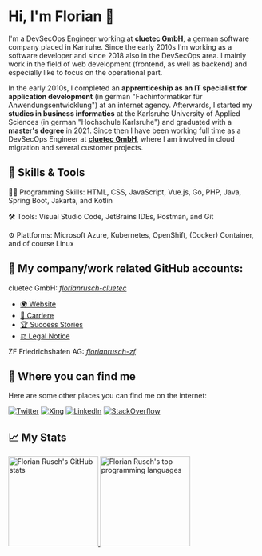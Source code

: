 <!-- <div align="center"> -->

# Hi, I'm Florian 👋

I'm a DevSecOps Engineer working at [**cluetec GmbH**](https://cluetec.de), a german software company placed in Karlruhe. Since the early 2010s I'm working as a software developer and since 2018 also in the DevSecOps area. I mainly work in the field of web development (frontend, as well as backend) and especially like to focus on the operational part.

In the early 2010s, I completed an **apprenticeship as an IT specialist for application development** (in german "Fachinformatiker für Anwendungsentwicklung") at an internet agency. Afterwards, I started my **studies in business informatics** at the Karlsruhe University of Applied Sciences (in german "Hochschule Karlsruhe") and graduated with a **master's degree** in 2021. Since then I have been working full time as a DevSecOps Engineer at [**cluetec GmbH**](https://cluetec.de), where I am involved in cloud migration and several customer projects.

## 🦄 Skills & Tools

👨‍💻 Programming Skills: HTML, CSS, JavaScript, Vue.js, Go, PHP, Java, Spring Boot, Jakarta, and Kotlin

🛠️ Tools: Visual Studio Code, JetBrains IDEs, Postman, and Git

⚙️ Plattforms: Microsoft Azure, Kubernetes, OpenShift, (Docker) Container, and of course Linux

## 💼 My company/work related GitHub accounts:

cluetec GmbH: *[florianrusch-cluetec](https://github.com/florianrusch-cluetec)*<br />
- [🌍 Website](https://cluetec.de)<br />
- [💼 Carriere](https://www.cluetec.de/unternehmen/karriere-bei-cluetec/)<br />
- [🏆 Success Stories](https://www.cluetec.de/en/success-stories/)<br />
- [⚖️ Legal Notice](https://www.cluetec.de/en/legal-notice/)

ZF Friedrichshafen AG: *[florianrusch-zf](https://github.com/florianrusch-zf)*

## 🤳 Where you can find me

Here are some other places you can find me on the internet:

[![Twitter](https://img.shields.io/badge/Twitter-blue?style=for-the-badge&logo=twitter&logoColor=white)](https://twitter.com/florian_rusch)
[![Xing](https://img.shields.io/badge/Xing-green?style=for-the-badge&logo=xing&logoColor=white)](https://www.xing.com/profile/Florian_Rusch)
[![LinkedIn](https://img.shields.io/badge/Linkedin-blue?style=for-the-badge&logo=linkedin&logoColor=white)](https://www.linkedin.com/in/florianrusch/)
[![StackOverflow](https://img.shields.io/badge/Stackoverflow-orange?style=for-the-badge&logo=stackoverflow&logoColor=white)](https://stackoverflow.com/users/4072522/florian-rusch)

## 📈 My Stats
<a href="https://github.com/florianrusch">
  <img height="180em" title="Florian Rusch's GitHub stats" src="https://github-readme-stats.vercel.app/api?username=florianrusch&count_private=true&show_icons=true&theme=dracula&include_all_commits=true&bg_color=90,282A36,80165B" />
  <img height="180em" title="Florian Rusch's top programming languages" src="https://github-readme-stats.vercel.app/api/top-langs/?username=florianrusch&layout=compact&custom_title=Most%20Used%20Languages%20on%20GitHub&theme=dracula&langs_count=8&bg_color=90,282A36,80165B" />
</a>

<!-- 45,282A36,651148 -->
<!-- </div> -->


<!-- GitHub Profile Inspirations:
- https://github.com/aler9
- https://github.com/ringabout
- https://github.com/marcusolsson
- https://github.com/jdhao
- https://github.com/jonataslaw
- https://github.com/micaellimedeiros -->
